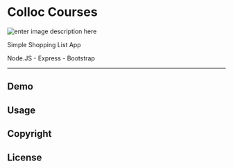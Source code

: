 # Colloc Courses
![enter image description here](https://images-na.ssl-images-amazon.com/images/I/41Zhzg6V0vL.png)

Simple Shopping List App

Node.JS - Express - Bootstrap

___
 ## Demo
 
 ## Usage
 
 ## Copyright
 
 ## License

